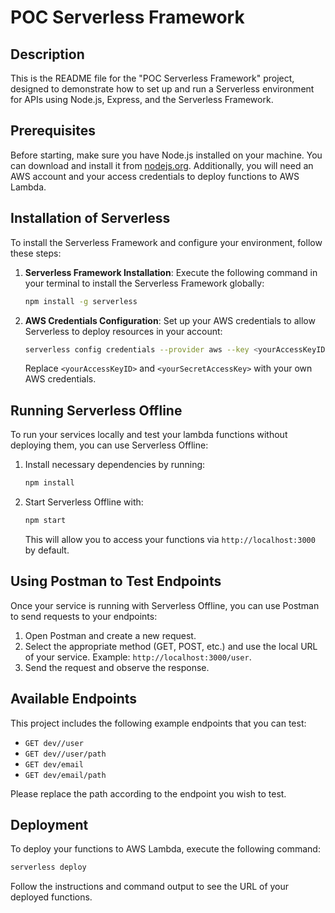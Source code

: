 
# POC Serverless Framework

## Description
This is the README file for the "POC Serverless Framework" project, designed to demonstrate how to set up and run a Serverless environment for APIs using Node.js, Express, and the Serverless Framework.

## Prerequisites
Before starting, make sure you have Node.js installed on your machine. You can download and install it from [nodejs.org](https://nodejs.org/). Additionally, you will need an AWS account and your access credentials to deploy functions to AWS Lambda.

## Installation of Serverless

To install the Serverless Framework and configure your environment, follow these steps:

1. **Serverless Framework Installation**:
   Execute the following command in your terminal to install the Serverless Framework globally:
   ```bash
   npm install -g serverless
   ```

2. **AWS Credentials Configuration**:
   Set up your AWS credentials to allow Serverless to deploy resources in your account:
   ```bash
   serverless config credentials --provider aws --key <yourAccessKeyID> --secret <yourSecretAccessKey>
   ```
   Replace `<yourAccessKeyID>` and `<yourSecretAccessKey>` with your own AWS credentials.

## Running Serverless Offline

To run your services locally and test your lambda functions without deploying them, you can use Serverless Offline:

1. Install necessary dependencies by running:
   ```bash
   npm install
   ```

2. Start Serverless Offline with:
   ```bash
   npm start
   ```
   This will allow you to access your functions via `http://localhost:3000` by default.

## Using Postman to Test Endpoints

Once your service is running with Serverless Offline, you can use Postman to send requests to your endpoints:

1. Open Postman and create a new request.
2. Select the appropriate method (GET, POST, etc.) and use the local URL of your service. Example: `http://localhost:3000/user`.
3. Send the request and observe the response.

## Available Endpoints

This project includes the following example endpoints that you can test:

- `GET dev//user`
- `GET dev//user/path`
- `GET dev/email`
- `GET dev/email/path`

Please replace the path according to the endpoint you wish to test.

## Deployment

To deploy your functions to AWS Lambda, execute the following command:
```bash
serverless deploy
```

Follow the instructions and command output to see the URL of your deployed functions.